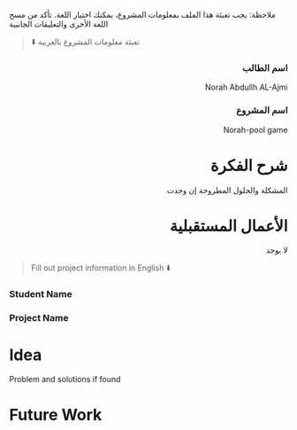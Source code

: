 
ملاحظة: يجب تعبئة هذا الملف بمعلومات المشروع، يمكنك اختيار اللغة. تأكد من مسح اللغة الأخرى والتعليقات الجانبية 
> ⬇️ تعبئة معلومات المشروع بالعربية  

<div dir="rtl">
  
### اسم الطالب
Norah Abdullh AL-Ajmi

### اسم المشروع
Norah-pool game

# شرح الفكرة
المشكلة والحلول المطروحة إن وجدت


# الأعمال المستقبلية
لا يوجد

</div>

> Fill out project information in English ⬇️
### Student Name


### Project Name

# Idea
Problem and solutions if found 


# Future Work 


